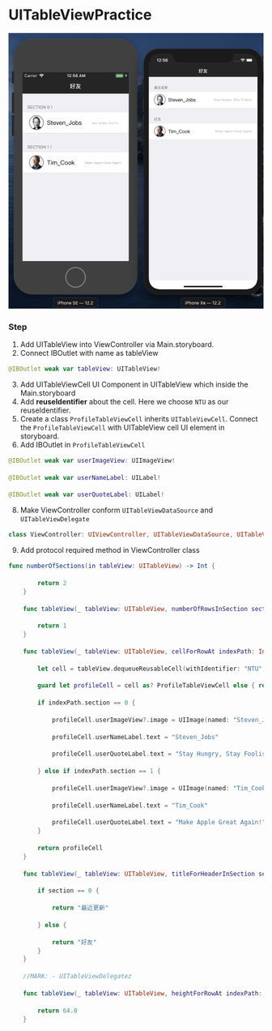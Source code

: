 # UITableViewPractice

<img src="https://github.com/Wuchiwei/UITableViewPractice/blob/master/images/UITableViewPractice_snapshot.png" alt="snapshot" width=600>

### Step

1. Add UITableView into ViewController via Main.storyboard.
2. Connect IBOutlet with name as tableView

```swift
@IBOutlet weak var tableView: UITableView!
```
3. Add UITableViewCell UI Component in UITableView which inside the Main.storyboard
4. Add **reuseIdentifier** about the cell. Here we choose `NTU` as our reuseIdentifier.
6. Create a class `ProfileTableViewCell` inherits `UITableViewCell`. Connect the `ProfileTableViewCell` with UITableView cell UI element in storyboard. 
7. Add IBOutlet in `ProfileTableViewCell`

```swift
@IBOutlet weak var userImageView: UIImageView!
    
@IBOutlet weak var userNameLabel: UILabel!
    
@IBOutlet weak var userQuoteLabel: UILabel!
```
8. Make ViewController conform `UITableViewDataSource` and `UITableViewDelegate`

```swift
class ViewController: UIViewController, UITableViewDataSource, UITableViewDelegate { ... }
```

9. Add protocol required method in ViewController class

```swift
func numberOfSections(in tableView: UITableView) -> Int {
        
        return 2
    }
    
    func tableView(_ tableView: UITableView, numberOfRowsInSection section: Int) -> Int {
        
        return 1
    }

    func tableView(_ tableView: UITableView, cellForRowAt indexPath: IndexPath) -> UITableViewCell {
        
        let cell = tableView.dequeueReusableCell(withIdentifier: "NTU", for: indexPath)
        
        guard let profileCell = cell as? ProfileTableViewCell else { return cell }
        
        if indexPath.section == 0 {
        
            profileCell.userImageView?.image = UIImage(named: "Steven_Jobs")
            
            profileCell.userNameLabel.text = "Steven_Jobs"
            
            profileCell.userQuoteLabel.text = "Stay Hungry, Stay Foolish."
            
        } else if indexPath.section == 1 {
        
            profileCell.userImageView?.image = UIImage(named: "Tim_Cook")
            
            profileCell.userNameLabel.text = "Tim_Cook"
            
            profileCell.userQuoteLabel.text = "Make Apple Great Again!"
        }
        
        return profileCell
    }

    func tableView(_ tableView: UITableView, titleForHeaderInSection section: Int) -> String? {
        
        if section == 0 {
            
            return "最近更新"
            
        } else {
            
            return "好友"
        }
    }
    
    //MARK: - UITableViewDelegatez
    
    func tableView(_ tableView: UITableView, heightForRowAt indexPath: IndexPath) -> CGFloat {
        
        return 64.0
    }
```
